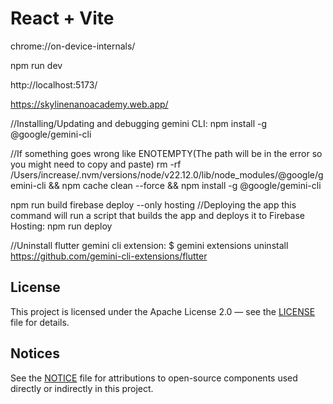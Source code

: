 # React + Vite

chrome://on-device-internals/

npm run dev

http://localhost:5173/

https://skylinenanoacademy.web.app/

//Installing/Updating and debugging gemini CLI:
npm install -g @google/gemini-cli

//If something goes wrong like ENOTEMPTY(The path will be in the error so you might need to copy and paste)
rm -rf /Users/increase/.nvm/versions/node/v22.12.0/lib/node_modules/@google/gemini-cli && npm cache clean --force && npm install -g @google/gemini-cli

npm run build
firebase deploy --only hosting
//Deploying the app this command will run a script that builds the app and deploys it to Firebase Hosting:
npm run deploy

//Uninstall flutter gemini cli extension:
$ gemini extensions uninstall https://github.com/gemini-cli-extensions/flutter

## License

This project is licensed under the Apache License 2.0 — see the [LICENSE](LICENSE) file for details.

## Notices

See the [NOTICE](NOTICE) file for attributions to open-source components used directly or indirectly in this project.
